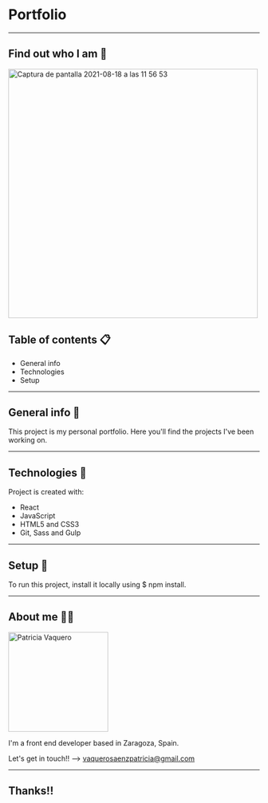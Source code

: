 
# Portfolio
---------------------
## Find out who I am :hatched_chick:
<img width="500" alt="Captura de pantalla 2021-08-18 a las 11 56 53" src="https://user-images.githubusercontent.com/81591304/129878731-7dbd17ce-fe42-494e-ae12-b5b1c252504b.png">


## Table of contents :clipboard:
* General info
* Technologies
* Setup

---------------------

## General info :page_facing_up:
This project is my personal portfolio. Here you'll find the projects I've been working on.

----------------------
	
## Technologies :hammer:
Project is created with:
* React
* JavaScript
* HTML5 and CSS3
* Git, Sass and Gulp

----------------
	
## Setup :floppy_disk:
To run this project, install it locally using $ npm install.

--------------------

## About me :woman_technologist:

<img width="200" alt="Patricia Vaquero" src="https://user-images.githubusercontent.com/81591304/130108486-c163e405-dd22-4b3a-b65d-d92d28bf2b42.png">

I'm a front end developer based in Zaragoza, Spain.

Let's get in touch!! -->  vaquerosaenzpatricia@gmail.com 

------------

## Thanks!!

